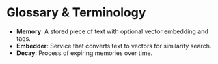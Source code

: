 # Glossary & Terminology

- **Memory**: A stored piece of text with optional vector embedding and tags.
- **Embedder**: Service that converts text to vectors for similarity search.
- **Decay**: Process of expiring memories over time.
